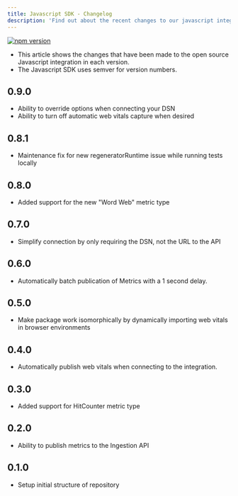 ```yaml
---
title: Javascript SDK - Changelog
description: 'Find out about the recent changes to our javascript integration.'
---
```


[![npm version](https://badge.fury.io/js/micro-stat.svg)](https://badge.fury.io/js/micro-stat)

- This article shows the changes that have been made to the open source Javascript integration in each version.
- The Javascript SDK uses semver for version numbers.

## 0.9.0
- Ability to override options when connecting your DSN
- Ability to turn off automatic web vitals capture when desired

## 0.8.1
- Maintenance fix for new regeneratorRuntime issue while running tests locally

## 0.8.0
- Added support for the new "Word Web" metric type

## 0.7.0
- Simplify connection by only requiring the DSN, not the URL to the API

## 0.6.0
- Automatically batch publication of Metrics with a 1 second delay.

## 0.5.0
- Make package work isomorphically by dynamically importing web vitals in browser environments

## 0.4.0
- Automatically publish web vitals when connecting to the integration.

## 0.3.0
- Added support for HitCounter metric type

## 0.2.0
- Ability to publish metrics to the Ingestion API

## 0.1.0
- Setup initial structure of repository

